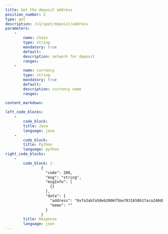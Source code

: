 ```yaml
---
title: Get the deposit address
position_number: 2
type: get
description: /v1/spot/deposit/address
parameters:
    -     
        name: chain
        type: string
        mandatory: true
        default:
        description: network for deposit 
        ranges:
    -
        name: currency
        type: string
        mandatory: true
        default:
        description: currency name
        ranges:
        
content_markdown: 

left_code_blocks:
    -
        code_block:
        title: Java
        language: java
    -
        code_block:
        title: Python
        language: python
right_code_blocks:
    -
        code_block: |-
                {
                  "code": 200,
                  "msg": "string",
                  "msgInfo": [
                    {}
                  ],
                  "data": {
                    "address": "0xfa3abfa50eb2006f5be7831658b17aca240d8526",     //wallet address
                    "memo": ""
                  }
                }
        title: Response
        language: json
---
```

